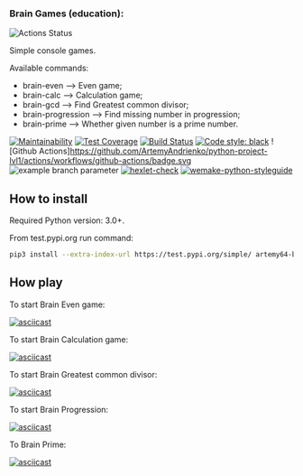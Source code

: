 ### Brain Games (education):
![Actions Status](/workflows/hexlet-check/badge.svg)

Simple console games.

Available commands:

* brain-even –> Even game;
* brain-calc –> Calculation game;
* brain-gcd –> Find Greatest common divisor;
* brain-progression –> Find missing number in progression;
* brain-prime –> Whether given number is a prime number.


[![Maintainability](https://api.codeclimate.com/v1/badges/163001936ea074e01d68/maintainability)](https://codeclimate.com/github/ArtemyAndrienko/python-project-lvl1/maintainability) [![Test Coverage](https://api.codeclimate.com/v1/badges/a99a88d28ad37a79dbf6/test_coverage)](https://codeclimate.com/github/ArtemyAndrienko/python-project-lvl1/test_coverage) 
[![Build Status](https://travis-ci.org/ArtemyAndrienko/python-project-lvl1.svg?branch=master)](https://travis-ci.org/ArtemyAndrienko/python-project-lvl1) [![Code style: black](https://img.shields.io/badge/code%20style-black-000000.svg)](https://github.com/psf/black)
![Github Actions]https://github.com/ArtemyAndrienko/python-project-lvl1/actions/workflows/github-actions/badge.svg
![example branch parameter](https://github.com/github/docs/actions/workflows/main.yml/badge.svg?branch=feature-1)
[![hexlet-check](https://github.com/ArtemyAndrienko/python-project-lvl1/actions/workflows/hexlet-check.yml/badge.svg)](https://github.com/ArtemyAndrienko/python-project-lvl1/actions/workflows/hexlet-check.yml)
[![wemake-python-styleguide](https://img.shields.io/badge/style-wemake-000000.svg)](https://github.com/wemake-services/wemake-python-styleguide)

## How to install

Required Python version: 3.0+.

From test.pypi.org run command:

```bash
pip3 install --extra-index-url https://test.pypi.org/simple/ artemy64-brain-games
```



## How play

To start Brain Even game:

[![asciicast](https://asciinema.org/a/tE5NeoFGrQynUHYW7rA2EfIbl.svg)](https://asciinema.org/a/tE5NeoFGrQynUHYW7rA2EfIbl)

To start Brain Calculation game:

[![asciicast](https://asciinema.org/a/ibNKak8AaROWwRLdGnFTSTaRo.svg)](https://asciinema.org/a/ibNKak8AaROWwRLdGnFTSTaRo)

To start Brain Greatest common divisor:

[![asciicast](https://asciinema.org/a/U24uYdqiojrO51K8KnMaTVJbw.svg)](https://asciinema.org/a/U24uYdqiojrO51K8KnMaTVJbw)

To start Brain Progression:

[![asciicast](https://asciinema.org/a/TJP6GBipY2DurWkwwGkEqZMy1.svg)](https://asciinema.org/a/TJP6GBipY2DurWkwwGkEqZMy1)

To Brain Prime:

[![asciicast](https://asciinema.org/a/qvfPTJhOvakmG27MGgQ4bDlim.svg)](https://asciinema.org/a/qvfPTJhOvakmG27MGgQ4bDlim)